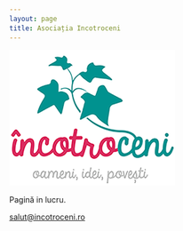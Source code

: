 ```yaml
---
layout: page
title: Asociația Incotroceni
---
```


![Logo](/assets/images/logo.png)

Pagină in lucru.

[salut@incotroceni.ro](mailto:salut@incotroceni.ro)
